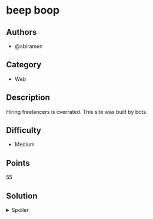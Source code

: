 # beep boop

## Authors
- @abiramen

## Category
- Web

## Description
Hiring freelancers is overrated. This site was built by bots.

## Difficulty
- Medium

## Points
55

## Solution
<details>
<summary>Spoiler</summary>

### Idea
Demonstrates the classic checking for robots.txt

### Walkthrough
1. Visit robots.txt.
2. Use the username and password there to log in and retrieve the flag.

### Flag
`OWEEK{w3_w0Nt_t4kE_0v3r_tH3_wOrLd_p1nKY_pR0MisE}`
</details>
